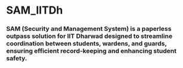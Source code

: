 # SAM_IITDh

### SAM (Security and Management System) is a paperless outpass solution for IIT Dharwad designed to streamline coordination between students, wardens, and guards, ensuring efficient record-keeping and enhancing student safety.
